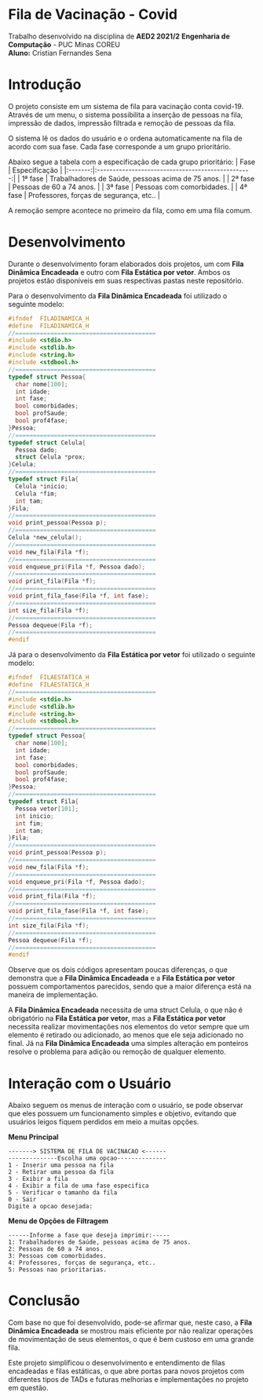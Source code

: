# Fila de Vacinação - Covid
Trabalho desenvolvido na disciplina de **AED2 2021/2**
**Engenharia de Computação** - PUC Minas COREU
<br>**Aluno:** Cristian Fernandes Sena
# Introdução
O projeto consiste em um sistema de fila para vacinação conta covid-19. Através de um menu, o sistema possibilita a inserção de pessoas na fila, impressão de dados, impressão filtrada e remoção de pessoas da fila.

O sistema lê os dados do usuário e o ordena automaticamente na fila de acordo com sua fase. Cada fase corresponde a um grupo prioritário.

Abaixo segue a tabela com a especificação de cada grupo prioritário:
|   Fase  |                   Especificação                   |
|:-------:|:-------------------------------------------------:|
| 1ª fase | Trabalhadores de Saúde, pessoas acima de 75 anos. |
| 2ª fase | Pessoas de 60 a 74 anos.                          |
| 3ª fase | Pessoas com comorbidades.                         |
| 4ª fase | Professores, forças de segurança, etc..           |

A remoção sempre acontece no primeiro da fila, como em uma fila comum.

# Desenvolvimento
Durante o desenvolvimento foram elaborados dois projetos, um com **Fila Dinâmica Encadeada** e outro com **Fila Estática por vetor**. Ambos os projetos estão disponíveis em suas respectivas pastas neste repositório.

Para o desenvolvimento da **Fila Dinâmica Encadeada** foi utilizado o seguinte modelo:
```c
#ifndef  FILADINAMICA_H
#define  FILADINAMICA_H
//========================================
#include <stdio.h>
#include <stdlib.h>
#include <string.h>
#include <stdbool.h>
//========================================
typedef struct Pessoa{
  char nome[100];
  int idade;
  int fase;
  bool comorbidades;
  bool profSaude;
  bool prof4fase;
}Pessoa;
//========================================
typedef struct Celula{
  Pessoa dado;
  struct Celula *prox;
}Celula;
//========================================
typedef struct Fila{
  Celula *inicio;
  Celula *fim;
  int tam;
}Fila;
//========================================
void print_pessoa(Pessoa p);
//========================================
Celula *new_celula();
//========================================
void new_fila(Fila *f);
//========================================
void enqueue_pri(Fila *f, Pessoa dado);
//========================================
void print_fila(Fila *f);
//========================================
void print_fila_fase(Fila *f, int fase);
//========================================
int size_fila(Fila *f);
//========================================
Pessoa dequeue(Fila *f);
//========================================
#endif 
```
Já para o desenvolvimento da **Fila Estática por vetor** foi utilizado o seguinte modelo:
```c
#ifndef  FILAESTATICA_H
#define  FILAESTATICA_H
//========================================
#include <stdio.h>
#include <stdlib.h>
#include <string.h>
#include <stdbool.h>
//========================================
typedef struct Pessoa{
  char nome[100];
  int idade;
  int fase;
  bool comorbidades;
  bool profSaude;
  bool prof4fase;
}Pessoa;
//========================================
typedef struct Fila{
  Pessoa vetor[101];
  int inicio;
  int fim;
  int tam;
}Fila;
//========================================
void print_pessoa(Pessoa p);
//========================================
void new_fila(Fila *f);
//========================================
void enqueue_pri(Fila *f, Pessoa dado);
//========================================
void print_fila(Fila *f);
//========================================
void print_fila_fase(Fila *f, int fase);
//========================================
int size_fila(Fila *f);
//========================================
Pessoa dequeue(Fila *f);
//========================================
#endif
```
Observe que os dois códigos apresentam poucas diferenças, o que demonstra que a **Fila Dinâmica Encadeada** e a **Fila Estática por vetor** possuem comportamentos parecidos, sendo que a maior diferença está na maneira de implementação.

A **Fila Dinâmica Encadeada** necessita de uma struct Celula, o que não é obrigatório na **Fila Estática por vetor**, mas a **Fila Estática por vetor** necessita realizar movimentações nos elementos do vetor sempre que um elemento é retirado ou adicionado, ao menos que ele seja adicionado no final. Já na **Fila Dinâmica Encadeada** uma simples alteração em ponteiros resolve o problema para adição ou remoção de qualquer elemento.
# Interação com o Usuário 
Abaixo seguem os menus de interação com o usuário, se pode observar que eles possuem um funcionamento simples e objetivo, evitando que usuários leigos fiquem perdidos em meio a muitas opções.

**Menu Principal**
```
-------> SISTEMA DE FILA DE VACINACAO <------
--------------Escolha uma opcao--------------
1 - Inserir uma pessoa na fila
2 - Retirar uma pessoa da fila
3 - Exibir a fila
4 - Exibir a fila de uma fase especifica
5 - Verificar o tamanho da fila
0 - Sair
Digite a opcao desejada:
```
**Menu de Opções de Filtragem**
```
------Informe a fase que deseja imprimir:-----
1: Trabalhadores de Saúde, pessoas acima de 75 anos.
2: Pessoas de 60 a 74 anos.
3: Pessoas com comorbidades.
4: Professores, forças de segurança, etc..
5: Pessoas nao prioritarias.
```
# Conclusão
Com base no que foi desenvolvido, pode-se afirmar que, neste caso, a **Fila Dinâmica Encadeada** se mostrou mais eficiente por não realizar operações de movimentação de seus elementos, o que é bem custoso em uma grande fila.

Este projeto simplificou o desenvolvimento e entendimento de filas encadeadas e filas estáticas, o que abre portas para novos projetos com diferentes tipos de TADs e futuras melhorias e implementações no projeto em questão.
